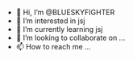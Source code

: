 - 👋 Hi, I’m @BLUESKYFIGHTER
- 👀 I’m interested in jsj
- 🌱 I’m currently learning jsj
- 💞️ I’m looking to collaborate on ...
- 📫 How to reach me ...

<!---
BLUESKYFIGHTER/BLUESKYFIGHTER is a ✨ special ✨ repository because its `README.md` (this file) appears on your GitHub profile.
You can click the Preview link to take a look at your changes.
--->
